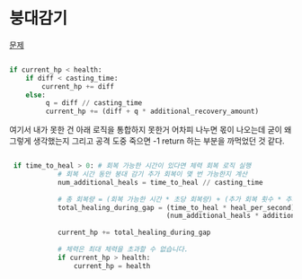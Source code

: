# 붕대감기

[문제](https://school.programmers.co.kr/learn/courses/30/lessons/250137)

```python

if current_hp < health:
    if diff < casting_time:
        current_hp += diff
    else:
         q = diff // casting_time
         current_hp += (diff + q * additional_recovery_amount)

```

여기서 내가 못한 건 아래 로직을 통합하지 못한거 어차피 나누면 몫이 나오는데 굳이 왜 그렇게 생각했는지 
그리고 공격 도중 죽으면 -1 return 하는 부분을 까먹었던 것 같다. 

```python

 if time_to_heal > 0: # 회복 가능한 시간이 있다면 체력 회복 로직 실행
            # 회복 시간 동안 붕대 감기 추가 회복이 몇 번 가능한지 계산
            num_additional_heals = time_to_heal // casting_time
            
            # 총 회복량 = (회복 가능한 시간 * 초당 회복량) + (추가 회복 횟수 * 추가 회복량)
            total_healing_during_gap = (time_to_heal * heal_per_second) + \
                                       (num_additional_heals * additional_recovery_amount)
            
            current_hp += total_healing_during_gap
            
            # 체력은 최대 체력을 초과할 수 없습니다.
            if current_hp > health:
                current_hp = health

```

